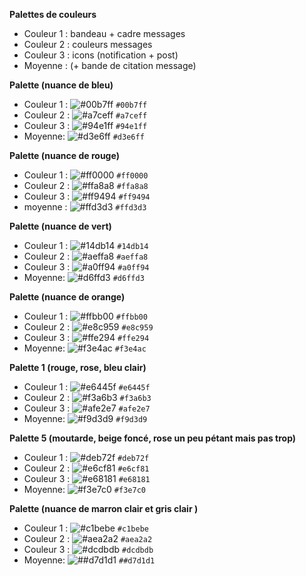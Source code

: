 **Palettes de couleurs**
  * Couleur 1 : bandeau + cadre messages
  * Couleur 2 : couleurs messages
  * Couleur 3 : icons (notification + post)
  * Moyenne : (+ bande de citation message)


**Palette (nuance de bleu)**
* Couleur 1 : ![#00b7ff](https://via.placeholder.com/15/00b7ff/000000?text=+) `#00b7ff`
* Couleur 2 : ![#a7ceff](https://via.placeholder.com/15/a7ceff/000000?text=+) `#a7ceff`
* Couleur 3 : ![#94e1ff](https://via.placeholder.com/15/94e1ff/000000?text=+) `#94e1ff`
* Moyenne: ![#d3e6ff](https://via.placeholder.com/15/d3e6ff/000000?text=+) `#d3e6ff`

**Palette  (nuance de rouge)**
* Couleur 1 : ![#ff0000](https://via.placeholder.com/15/ff0000/000000?text=+) `#ff0000`
* Couleur 2 : ![#ffa8a8](https://via.placeholder.com/15/ffa8a8/000000?text=+) `#ffa8a8`
* Couleur 3 : ![#ff9494](https://via.placeholder.com/15/ff9494/000000?text=+) `#ff9494`
* moyenne   : ![#ffd3d3](https://via.placeholder.com/15/ffd3d3/000000?text=+) `#ffd3d3`

**Palette  (nuance de vert)**
* Couleur 1 : ![#14db14](https://via.placeholder.com/15/14db14/000000?text=+) `#14db14`
* Couleur 2 : ![#aeffa8](https://via.placeholder.com/15/aeffa8/000000?text=+) `#aeffa8`
* Couleur 3 : ![#a0ff94](https://via.placeholder.com/15/a0ff94/000000?text=+) `#a0ff94`
* Moyenne: ![#d6ffd3](https://via.placeholder.com/15/d6ffd3/000000?text=+) `#d6ffd3`

<!-- **Palette  (nuance de rose)**
* Couleur 1 : ![#ce14db](https://via.placeholder.com/15/ce14db/000000?text=+) `#ce14db`
* Couleur 2 : ![#eca8ff](https://via.placeholder.com/15/eca8ff/000000?text=+) `#eca8ff`
* Couleur 3 : ![#f894ff](https://via.placeholder.com/15/f894ff/000000?text=+) `#f894ff`
* Moyenne: ![#f5d3ff](https://via.placeholder.com/15/f5d3ff/000000?text=+) `#f5d3ff` -->

**Palette  (nuance de orange)**
* Couleur 1 : ![#ffbb00](https://via.placeholder.com/15/ffbb00/000000?text=+) `#ffbb00`
* Couleur 2 : ![#e8c959](https://via.placeholder.com/15/e8c959/000000?text=+) `#e8c959`
* Couleur 3 : ![#ffe294](https://via.placeholder.com/15/ffe294/000000?text=+) `#ffe294`
* Moyenne: ![#f3e4ac](https://via.placeholder.com/15/f3e4ac/000000?text=+) `#f3e4ac`

**Palette 1 (rouge, rose, bleu clair)**
* Couleur 1 : ![#e6445f](https://via.placeholder.com/15/e6445f/000000?text=+) `#e6445f`
* Couleur 2 : ![#f3a6b3](https://via.placeholder.com/15/f3a6b3/000000?text=+) `#f3a6b3`
* Couleur 3 : ![#afe2e7](https://via.placeholder.com/15/afe2e7/000000?text=+) `#afe2e7`
* Moyenne: ![#f9d3d9](https://via.placeholder.com/15/f9d3d9/000000?text=+) `#f9d3d9`

<!-- **Palette 2 (vert foncé, vert clair, rouge foncé)**
* Couleur 1 : ![#4c7450](https://via.placeholder.com/15/4c7450/000000?text=+) `#4c7450`
* Couleur 2 : ![#a8d7ad](https://via.placeholder.com/15/a8d7ad/000000?text=+) `#a8d7ad`
* Couleur 3 : ![#c3455a](https://via.placeholder.com/15/c3455a/000000?text=+) `#c3455a`
* Moyenne: ![#d4ebd6](https://via.placeholder.com/15/d4ebd6/000000?text=+) `#d4ebd6` -->

<!-- **Palette 3 (bleu foncé, bleu clair, rose clair)**
* Couleur 1 : ![#3f51b5](https://via.placeholder.com/15/3f51b5/000000?text=+) `#3f51b5`
* Couleur 2 : ![#81c5e2](https://via.placeholder.com/15/81c5e2/000000?text=+) `#81c5e2`
* Couleur 3 : ![#e6b2d9](https://via.placeholder.com/15/e6b2d9/000000?text=+) `#e6b2d9`
* Moyenne: ![#c0e2f1](https://via.placeholder.com/15/c0e2f1/000000?text=+) `#c0e2f1`


**Palette 4 (beige clair, beige foncé, bleu vert)**
* Couleur 1 : ![#e6b991](https://via.placeholder.com/15/e6b991/000000?text=+) `#e6b991`
* Couleur 2 : ![#d6c2b0](https://via.placeholder.com/15/d6c2b0/000000?text=+) `#d6c2b0`
* Couleur 3 : ![#74b3ab](https://via.placeholder.com/15/74b3ab/000000?text=+) `#74b3ab`
* Moyenne: ![#ebe1d8](https://via.placeholder.com/15/ebe1d8/000000?text=+) `#ebe1d8` -->

**Palette 5 (moutarde, beige foncé, rose un peu pétant mais pas trop)**
* Couleur 1 : ![#deb72f](https://via.placeholder.com/15/deb72f/000000?text=+) `#deb72f`
* Couleur 2 : ![#e6cf81](https://via.placeholder.com/15/e6cf81/000000?text=+) `#e6cf81`
* Couleur 3 : ![#e68181](https://via.placeholder.com/15/e68181/000000?text=+) `#e68181`
* Moyenne: ![#f3e7c0](https://via.placeholder.com/15/f3e7c0/000000?text=+) `#f3e7c0`

**Palette  (nuance de marron clair et gris clair )**
* Couleur 1 : ![#c1bebe](https://via.placeholder.com/15/14db14/000000?text=+) `#c1bebe`
* Couleur 2 : ![#aea2a2](https://via.placeholder.com/15/aeffa8/000000?text=+) `#aea2a2`
* Couleur 3 : ![#dcdbdb](https://via.placeholder.com/15/a0ff94/000000?text=+) `#dcdbdb`
* Moyenne: ![##d7d1d1](https://via.placeholder.com/15/d6ffd3/000000?text=+) `##d7d1d1`